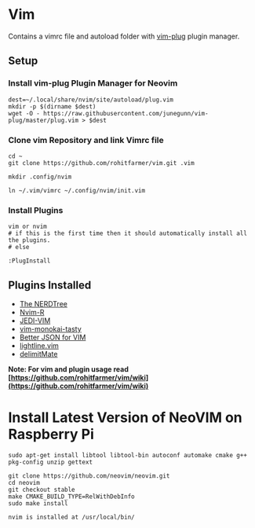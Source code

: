 # Vim
Contains a vimrc file and autoload folder with [vim-plug](https://github.com/junegunn/vim-plug) plugin manager.

## Setup

### Install vim-plug Plugin Manager for Neovim
```
dest=~/.local/share/nvim/site/autoload/plug.vim
mkdir -p $(dirname $dest)
wget -O - https://raw.githubusercontent.com/junegunn/vim-plug/master/plug.vim > $dest
```
### Clone vim Repository and link Vimrc file
```
cd ~
git clone https://github.com/rohitfarmer/vim.git .vim

mkdir .config/nvim

ln ~/.vim/vimrc ~/.config/nvim/init.vim
```
### Install Plugins
```
vim or nvim
# if this is the first time then it should automatically install all the plugins.
# else

:PlugInstall
```


## Plugins Installed

* [The NERDTree](https://github.com/scrooloose/nerdtree)
* [Nvim-R](https://github.com/jalvesaq/Nvim-R)
* [JEDI-VIM](https://github.com/davidhalter/jedi-vim)
* [vim-monokai-tasty](https://github.com/patstockwell/vim-monokai-tasty)
* [Better JSON for VIM](https://github.com/elzr/vim-json)
* [lightline.vim](https://github.com/itchyny/lightline.vim)
* [delimitMate](https://github.com/Raimondi/delimitMate/)

**Note: For vim and plugin usage read [https://github.com/rohitfarmer/vim/wiki](https://github.com/rohitfarmer/vim/wiki)**

# Install Latest Version of NeoVIM on Raspberry Pi
```
sudo apt-get install libtool libtool-bin autoconf automake cmake g++ pkg-config unzip gettext

git clone https://github.com/neovim/neovim.git
cd neovim
git checkout stable
make CMAKE_BUILD_TYPE=RelWithDebInfo
sudo make install

nvim is installed at /usr/local/bin/ 
```
